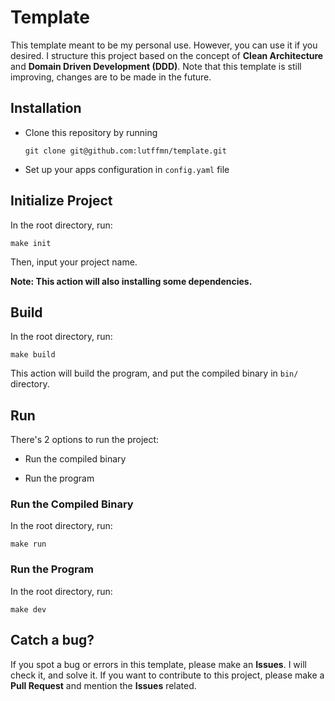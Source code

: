 # Template

This template meant to be my personal use. However, you can use it if you desired. I structure this project based on the concept of **Clean Architecture** and **Domain Driven Development (DDD)**. Note that this template is still improving, changes are to be made in the future. 

## Installation

- Clone this repository by running  
  
  ```shell
  git clone git@github.com:lutffmn/template.git
  ```

- Set up your apps configuration in ``config.yaml`` file



## Initialize Project

In the root directory, run:

```shell
make init
```

Then, input your project name.

**Note: This action will also installing some dependencies.**



## Build

In the root directory, run:

```shell
make build
```

This action will build the program, and put the compiled binary in ``bin/`` directory.



## Run

There's 2 options to run the project:

- Run the compiled binary

- Run the program

### Run the Compiled Binary

In the root directory, run:

```shell
make run
```

### Run the Program

In the root directory, run:

```shell
make dev
```



## Catch a bug?

If you spot a bug or errors in this template, please make an **Issues**. I will check it, and solve it. If you want to contribute to this project, please make a **Pull Request** and mention the **Issues** related.
